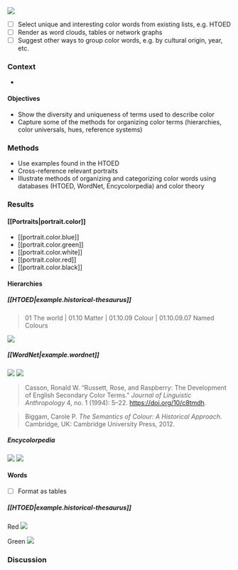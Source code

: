 

![](/assets/images/2021-08-11-16-00-04.png)

- [ ] Select unique and interesting color words from existing lists, e.g. HTOED
- [ ] Render as word clouds, tables or network graphs
- [ ] Suggest other ways to group color words, e.g. by cultural origin, year, etc.

### Context

- 

#### Objectives

- Show the diversity and uniqueness of terms used to describe color
- Capture some of the methods for organizing color terms (hierarchies, color universals, hues, reference systems)

### Methods

- Use examples found in the HTOED
- Cross-reference relevant portraits
- Illustrate methods of organizing and categorizing color words using databases (HTOED, WordNet, Encycolorpedia) and color theory

### Results

#### [[Portraits|portrait.color]]

- [[portrait.color.blue]]
- [[portrait.color.green]]
- [[portrait.color.white]]
- [[portrait.color.red]]
- [[portrait.color.black]]

#### Hierarchies

##### [[HTOED|example.historical-thesaurus]]

> 01 The world | 01.10 Matter | 01.10.09 Colour | 01.10.09.07 Named Colours

![](/assets/images/2021-09-02-15-13-36.png)

##### [[WordNet|example.wordnet]]

![](/assets/images/2021-09-02-14-46-54.png)
![](/assets/images/2021-09-02-14-59-38.png)

> Casson, Ronald W. “Russett, Rose, and Raspberry: The Development of English Secondary Color Terms.” _Journal of Linguistic Anthropology_ 4, no. 1 (1994): 5–22. https://doi.org/10/c8tmdh.

> Biggam, Carole P. _The Semantics of Colour: A Historical Approach_. Cambridge, UK: Cambridge University Press, 2012.

##### Encycolorpedia

![](/assets/images/2021-09-02-15-55-57.png)
![](/assets/images/2021-09-02-15-56-17.png)

#### Words

- [ ] Format as tables

##### [[HTOED|example.historical-thesaurus]]

Red
![](/assets/images/2021-09-02-15-14-56.png)

Green
![](/assets/images/2021-09-02-15-17-22.png)

### Discussion
